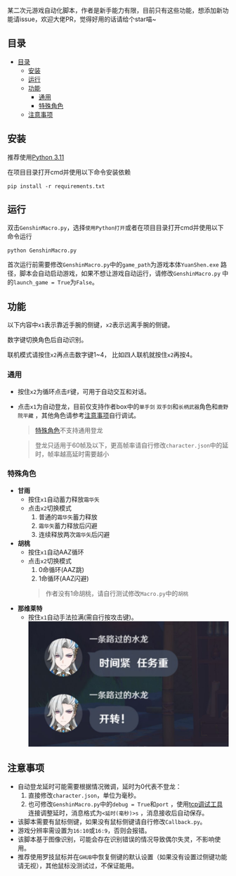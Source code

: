某二次元游戏自动化脚本，作者是新手能力有限，目前只有这些功能，想添加新功能请issue，欢迎大佬PR，觉得好用的话请给个star喵~

## 目录

<!-- TOC -->
* [目录](#目录)
  * [安装](#安装)
  * [运行](#运行)
  * [功能](#功能)
    * [通用](#通用)
    * [特殊角色](#特殊角色)
  * [注意事项](#注意事项)
<!-- TOC -->

## 安装

推荐使用[Python 3.11](https://www.python.org/downloads/release/python-3117/)

在项目目录打开cmd并使用以下命令安装依赖

```shell
pip install -r requirements.txt
```

## 运行

双击`GenshinMacro.py`，选择`使用Python打开`或者在项目目录打开cmd并使用以下命令运行

```shell
python GenshinMacro.py
```

首次运行前需要修改`GenshinMacro.py`中的`game_path`为游戏本体`YuanShen.exe`
路径，脚本会自动启动游戏，如果不想让游戏自动运行，请修改`GenshinMacro.py`
中的`launch_game = True`为`False`。

## 功能

以下内容中`x1`表示靠近手腕的侧键，`x2`表示远离手腕的侧键。

数字键切换角色后自动识别。

联机模式请按住`x2`再点击数字键1~4， 比如四人联机就按住`x2`再按4。

### 通用

- 按住`x2`为循环点击`F`键，可用于自动交互和对话。
- 点击`x1`为自动登龙，目前仅支持作者box中的`单手剑` `双手剑`和`长柄武器`角色和`鹿野院平藏`
  ，其他角色请参考[注意事项](#注意事项)自行调试。
  > [特殊角色](#特殊角色)不支持通用登龙

  > 登龙只适用于60帧及以下，更高帧率请自行修改`character.json`中的延时，帧率越高延时需要越小

### 特殊角色

- **甘雨**
    - 按住`x1`自动蓄力释放`霜华矢`
    - 点击`x2`切换模式
        1. 普通的`霜华矢`蓄力释放
        2. `霜华矢`蓄力释放后闪避
        3. 连续释放两次`霜华矢`后闪避
- **胡桃**
    - 按住`x1`自动AAZ循环
    - 点击`x2`切换模式
        1. 0命循环(AAZ跳)
        2. 1命循环(AAZ闪避)
      > 作者没有1命胡桃，请自行测试修改`Macro.py`中的`胡桃`
- **那维莱特**
    - 按住`x1`自动手法拉满(需自行按攻击键)。
      ![开转](/assets/img/开转！.jpg)

## 注意事项

- 自动登龙延时可能需要根据情况微调，延时为0代表不登龙：
    1. 直接修改`character.json`，单位为毫秒。
    2. 也可修改`GenshinMacro.py`中的`debug = True`和`port`
       ，使用[tcp调试工具](https://play.google.com/store/apps/details?id=com.hardcodedjoy.tcpclient&hl=en_US&pli=1)连接调整延时，消息格式为`<延时(毫秒)>s`
       ，消息接收后自动保存。
- 该脚本需要有鼠标侧键，如果没有鼠标侧键请自行修改`Callback.py`。
- 游戏分辨率需设置为`16:10`或`16:9`，否则会报错。
- 该脚本基于图像识别，可能会存在识别错误的情况导致偶尔失灵，不影响使用。
- 推荐使用罗技鼠标并在`GHUB`中恢复侧键的默认设置（如果没有设置过侧键功能请无视），其他鼠标没测试过，不保证能用。
